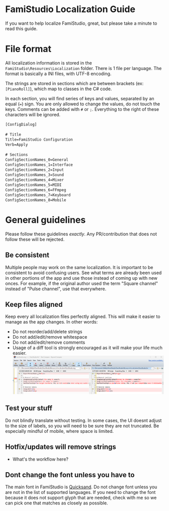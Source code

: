 # FamiStudio Localization Guide
If you want to help localize FamiStudio, great, but please take a minute to read this guide.

# File format
All localization information is stored in the `FamiStudio\Resources\Localization` folder. There is 1 file per language. The format is basically a INI files, with UTF-8 encoding. 

The strings are stored in sections which are between brackets (ex: `[PianoRoll]`), which map to classes in the C# code.

In each section, you will find series of keys and values, separated by an equal (`=`) sign. You are only allowed to change the values, do not touch the keys.
Comments can be added with `#` or `;`. Everything to the right of these characters will be ignored.

```
[ConfigDialog]

# Title
Title=FamiStudio Configuration
Verb=Apply

# Sections
ConfigSectionNames_0=General
ConfigSectionNames_1=Interface
ConfigSectionNames_2=Input
ConfigSectionNames_3=Sound
ConfigSectionNames_4=Mixer
ConfigSectionNames_5=MIDI
ConfigSectionNames_6=FFmpeg
ConfigSectionNames_7=Keyboard
ConfigSectionNames_8=Mobile
```

# General guidelines
Please follow these guidelines *exactly*. Any PR/contribution that does not follow these will be rejected.

## Be consistent
Multiple people may work on the same localization. It is important to be consistent to avoid confusing users. See what terms are already been used in other portions of the app and use those instead of coming up with new onces. For example, if the original author used the term "Square channel" instead of "Pulse channel", use that everywhere.

## Keep files aligned
Keep every all localization files perfectly aligned. This will make it easier to manage as the app changes. 
In other words:
- Do not reorder/add/delete strings
- Do not add/edit/remove whitespace
- Do not add/edit/remove comments
- Usage of a diff tool is strongly encouraged as it will make your life much easier.
![image](DiffTool.png)

## Test your stuff
Do not blindly translate without testing. In some cases, the UI doesnt adjust to the size of labels, so you will need to be sure they are not truncated. 
Be especially mindful of mobile, where space is limited.

## Hotfix/updates will remove strings
- What's the workflow here?

## Dont change the font unless you have to
The main font in FamiStudio is [Quicksand](https://fonts.google.com/specimen/Quicksand/glyphs). Do not change font unless you are not in the list of supported languages. If you need to change the font because it does not support glyph that are needed, check with me so we can pick one that matches as closely as possible.
